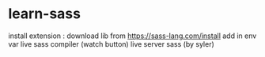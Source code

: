 # learn-sass

install extension :
download lib from https://sass-lang.com/install
add in env var
live sass compiler (watch button)
live server
sass (by syler)
